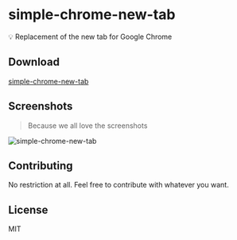 # simple-chrome-new-tab

:bulb: Replacement of the new tab for Google Chrome

## Download

[simple-chrome-new-tab](https://chrome.google.com/webstore/detail/minimal-new-tab/nljoaafhkenagpclofihfbfhkhddhdlk)

## Screenshots

> Because we all love the screenshots

![simple-chrome-new-tab](https://raw.githubusercontent.com/durancristhian/simple-chrome-new-tab/master/screenshots/simple-chrome-new-tab.png)

## Contributing

No restriction at all. Feel free to contribute with whatever you want.

## License

MIT
